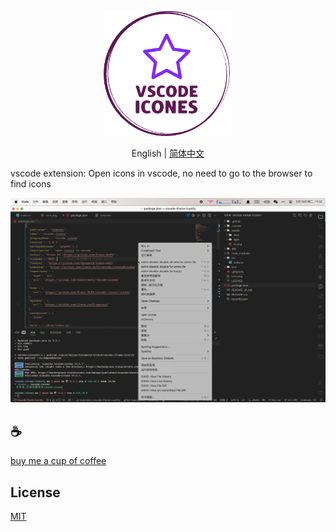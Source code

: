 <p align="center">
<img height="200" src="./assets/kv.png" alt="to unocss">
</p>
<p align="center"> English | <a href="./README_zh.md">简体中文</a></p>

vscode extension: Open icons in vscode, no need to go to the browser to find icons

![demo](assets/demo.gif)

## :coffee:

[buy me a cup of coffee](https://github.com/Simon-He95/sponsor)

## License

[MIT](./license)
